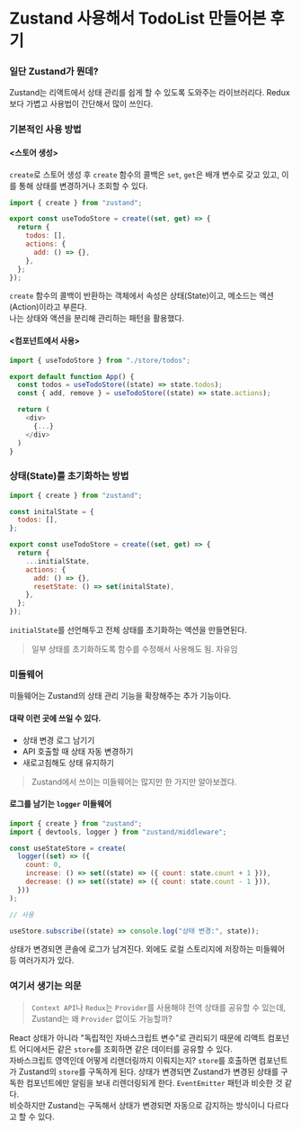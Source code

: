 # Zustand 사용해서 TodoList 만들어본 후기

### 일단 Zustand가 뭔데?

Zustand는 리액트에서 상태 관리를 쉽게 할 수 있도록 도와주는 라이브러리다. Redux보다 가볍고 사용법이 간단해서 많이 쓰인다.

### 기본적인 사용 방법

#### <스토어 생성>

`create`로 스토어 생성 후 `create` 함수의 콜백은 `set`, `get`은 배개 변수로 갖고 있고, 이를 통해 상태를 변경하거나 조회할 수 있다.

```javascript
import { create } from "zustand";

export const useTodoStore = create((set, get) => {
  return {
    todos: [],
    actions: {
      add: () => {},
    },
  };
});
```

`create` 함수의 콜백이 반환하는 객체에서 속성은 상태(State)이고, 메소드는 액션(Action)이라고 부른다.
<br>
나는 상태와 액션을 분리해 관리하는 패턴을 활용했다.

#### <컴포넌트에서 사용>

```javascript
import { useTodoStore } from "./store/todos";

export default function App() {
  const todos = useTodoStore((state) => state.todos);
  const { add, remove } = useTodoStore((state) => state.actions);

  return (
    <div>
      {...}
    </div>
  )
}
```

### 상태(State)를 초기화하는 방법

```javascript
import { create } from "zustand";

const initalState = {
  todos: [],
};

export const useTodoStore = create((set, get) => {
  return {
    ...initialState,
    actions: {
      add: () => {},
      resetState: () => set(initalState),
    },
  };
});
```

`initialState`를 선언해두고 전체 상태를 초기화하는 액션을 만들면된다.

> 일부 상태를 초기화하도록 함수를 수정해서 사용해도 됨. 자유임

### 미들웨어

미들웨어는 Zustand의 상태 관리 기능을 확장해주는 추가 기능이다.

#### 대략 이런 곳에 쓰일 수 있다.

- 상태 변경 로그 남기기
- API 호출할 때 상태 자동 변경하기
- 새로고침해도 상태 유지하기

> Zustand에서 쓰이는 미들웨어는 많지만 한 가지만 알아보겠다.

#### 로그를 남기는 `logger` 미들웨어

```javascript
import { create } from "zustand";
import { devtools, logger } from "zustand/middleware";

const useStateStore = create(
  logger((set) => ({
    count: 0,
    increase: () => set((state) => ({ count: state.count + 1 })),
    decrease: () => set((state) => ({ count: state.count - 1 })),
  }))
);

// 사용

useStore.subscribe((state) => console.log("상태 변경:", state));
```

상태가 변경되면 콘솔에 로그가 남겨진다. 외에도 로컬 스토리지에 저장하는 미들웨어 등 여러가지가 있다.

### 여기서 생기는 의문

> `Context API`나 `Redux`는 `Provider`를 사용해야 전역 상태를 공유할 수 있는데, Zustand는 왜 `Provider` 없이도 가능할까?

React 상태가 아니라 "독립적인 자바스크립트 변수"로 관리되기 때문에 리액트 컴포넌트 어디에서든 같은 `store`를 조회하면 같은 데이터를 공유할 수 있다.
<br>
자바스크립트 영역인데 어떻게 리렌더링까지 이뤄지는지? `store`를 호출하면 컴포넌트가 Zustand의 `store`를 구독하게 된다. 상태가 변경되면 Zustand가 변경된 상태를 구독한 컴포넌트에만 알림을 보내 리렌더링되게 한다. `EventEmitter` 패턴과 비슷한 것 같다.<br>
비슷하지만 Zustand는 구독해서 상태가 변경되면 자동으로 감지하는 방식이니 다르다고 할 수 있다.
